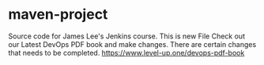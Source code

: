 # maven-project
Source code for James Lee's Jenkins course.
This is new File
Check out our Latest DevOps PDF book and make changes.
There are certain changes that needs to be completed.
https://www.level-up.one/devops-pdf-book
